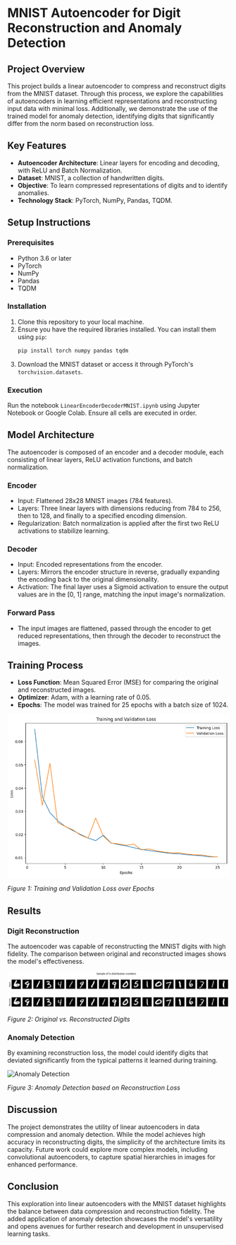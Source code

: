 # MNIST Autoencoder for Digit Reconstruction and Anomaly Detection

## Project Overview
This project builds a linear autoencoder to compress and reconstruct digits from the MNIST dataset. Through this process, we explore the capabilities of autoencoders in learning efficient representations and reconstructing input data with minimal loss. Additionally, we demonstrate the use of the trained model for anomaly detection, identifying digits that significantly differ from the norm based on reconstruction loss.

## Key Features
- **Autoencoder Architecture**: Linear layers for encoding and decoding, with ReLU and Batch Normalization.
- **Dataset**: MNIST, a collection of handwritten digits.
- **Objective**: To learn compressed representations of digits and to identify anomalies.
- **Technology Stack**: PyTorch, NumPy, Pandas, TQDM.

## Setup Instructions

### Prerequisites
- Python 3.6 or later
- PyTorch
- NumPy
- Pandas
- TQDM

### Installation
1. Clone this repository to your local machine.
2. Ensure you have the required libraries installed. You can install them using `pip`:
   ```sh
   pip install torch numpy pandas tqdm
   ```
3. Download the MNIST dataset or access it through PyTorch's `torchvision.datasets`.

### Execution
Run the notebook `LinearEncoderDecoderMNIST.ipynb` using Jupyter Notebook or Google Colab. Ensure all cells are executed in order.

## Model Architecture
The autoencoder is composed of an encoder and a decoder module, each consisting of linear layers, ReLU activation functions, and batch normalization.

### Encoder
- Input: Flattened 28x28 MNIST images (784 features).
- Layers: Three linear layers with dimensions reducing from 784 to 256, then to 128, and finally to a specified encoding dimension.
- Regularization: Batch normalization is applied after the first two ReLU activations to stabilize learning.

### Decoder
- Input: Encoded representations from the encoder.
- Layers: Mirrors the encoder structure in reverse, gradually expanding the encoding back to the original dimensionality.
- Activation: The final layer uses a Sigmoid activation to ensure the output values are in the [0, 1] range, matching the input image's normalization.

### Forward Pass
- The input images are flattened, passed through the encoder to get reduced representations, then through the decoder to reconstruct the images.

## Training Process
- **Loss Function**: Mean Squared Error (MSE) for comparing the original and reconstructed images.
- **Optimizer**: Adam, with a learning rate of 0.05.
- **Epochs**: The model was trained for 25 epochs with a batch size of 1024.

![Training and Validation Loss](https://github.com/nitishsanghi/Deep-Learning/blob/main/MNIST_Autoencoders/LinearAutoencoderImages/LinearAutoencoderTrainingLoss.png)

*Figure 1: Training and Validation Loss over Epochs*

## Results

### Digit Reconstruction
The autoencoder was capable of reconstructing the MNIST digits with high fidelity. The comparison between original and reconstructed images shows the model's effectiveness.

![Digit Reconstruction](https://github.com/nitishsanghi/Deep-Learning/blob/main/MNIST_Autoencoders/LinearAutoencoderImages/LinearAutoencoderEasyToReconstruct.png)

*Figure 2: Original vs. Reconstructed Digits*

### Anomaly Detection
By examining reconstruction loss, the model could identify digits that deviated significantly from the typical patterns it learned during training.

![Anomaly Detection](https://github.com/nitishsanghi/Deep-Learning-Autoencoders/blob/main/MNIST_Autoencoders/LinearAutoencoderImages/LinearAutoencoderDifficultToReconstruct.png)

*Figure 3: Anomaly Detection based on Reconstruction Loss*

## Discussion
The project demonstrates the utility of linear autoencoders in data compression and anomaly detection. While the model achieves high accuracy in reconstructing digits, the simplicity of the architecture limits its capacity. Future work could explore more complex models, including convolutional autoencoders, to capture spatial hierarchies in images for enhanced performance.

## Conclusion
This exploration into linear autoencoders with the MNIST dataset highlights the balance between data compression and reconstruction fidelity. The added application of anomaly detection showcases the model's versatility and opens avenues for further research and development in unsupervised learning tasks.
